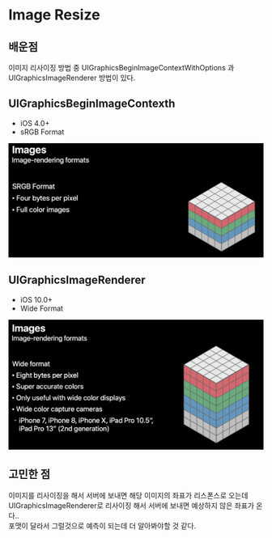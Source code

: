 # Image Resize

## 배운점
이미지 리사이징 방법 중 UIGraphicsBeginImageContextWithOptions 과 UIGraphicsImageRenderer 방법이 있다.   

## UIGraphicsBeginImageContexth
- iOS 4.0+
- sRGB Format

![](image/ImageResize_1.png)


## UIGraphicsImageRenderer 
- iOS 10.0+
- Wide Format

![](image/ImageResize_2.png)

## 고민한 점

이미지를 리사이징을 해서 서버에 보내면 해당 이미지의 좌표가 리스폰스로 오는데 UIGraphicsImageRenderer로 리사이징 해서 서버에 보내면 예상하지 않은 좌표가 온다..    
포맷이 달라서 그럴것으로 예측이 되는데 더 알아봐야할 것 같다.